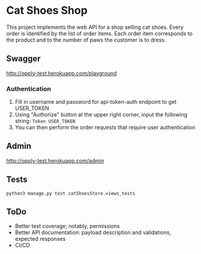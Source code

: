 
# Cat Shoes Shop

This project implements the web API for a shop selling cat shoes.
Every order is identified by the list of order items. Each order item corresponds to the product and to the number of paws the customer is to dress.


## Swagger

http://opply-test.herokuapp.com/playground

### Authentication

1. Fill in username and password for api-token-auth endpoint to get USER_TOKEN
2. Using "Authorize" button at the upper right corner, input the following string:
```Token USER_TOKEN```
3. You can then perform the order requests that require user authentication

## Admin

http://opply-test.herokuapp.com/admin

## Tests

```python3 manage.py test catShoesStore.views_tests```


## ToDo

- Better test coverage; notably, permissions
- Better API documentation: payload description and validations, expected responses
- CI/CD


